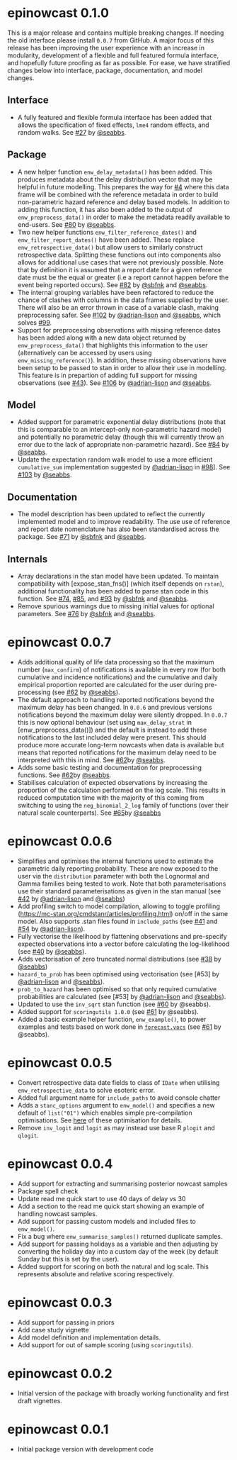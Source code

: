 # epinowcast 0.1.0

This is a major release and contains multiple breaking changes. If needing the old interface please install `0.0.7` from GitHub. A major focus of this release has been improving the user experience with an increase in modularity, development of a flexible and full featured formula interface, and hopefully future proofing as far as possible. For ease, we have stratified changes below into interface, package, documentation, and model changes.

## Interface

* A fully featured and flexible formula interface has been added that allows the specification of fixed effects, `lme4` random effects, and random walks. See [#27](https://github.com/epiforecasts/epinowcast/pull/27) by [@seabbs](https://github.com/seabbs).

## Package

* A new helper function `enw_delay_metadata()` has been added. This produces metadata about the delay distribution vector that may be helpful in future modelling. This prepares the way for [#4](https://github.com/epiforecasts/epinowcast/issues/4) where this data frame will be combined with the reference metadata in order to build non-parametric hazard reference and delay based models. In addition to adding this function, it has also been added to the output of `enw_preprocess_data()` in order to make the metadata readily available to end-users. See [#80](https://github.com/epiforecasts/epinowcast/pull/80) by [@seabbs](https://github.com/seabbs).
* Two new helper functions `enw_filter_reference_dates()` and `enw_filter_report_dates()` have been added. These replace `enw_retrospective_data()` but allow users to similarly construct retrospective data. Splitting these functions out into components also allows for additional use cases that were not previously possible. Note that by definition it is assumed that a report date for a given reference date must be the equal or greater (i.e a report cannot happen before the event being reported occurs). See [#82](https://github.com/epiforecasts/epinowcast/pull/82) by [@sbfnk](https://github.com/sbfnk) and [@seabbs](https://github.com/seabbs).
* The internal grouping variables have been refactored to reduce the chance of clashes with columns in the data frames supplied by the user. There will also be an error thrown in case of a variable clash, making preprocessing safer. See [#102](https://github.com/epiforecasts/epinowcast/pull/102) by [@adrian-lison](https://github.com/adrian-lison) and [@seabbs](https://github.com/seabbs), which solves [#99](https://github.com/epiforecasts/epinowcast/issues/99).
* Support for preprocessing observations with missing reference dates has been added along with a new data object returned by `enw_preprocess_data()` that highlights this information to the user (alternatively can be accessed by users using `enw_missing_reference()`). In addition, these missing observations have been setup to be passed to stan in order to allow their use in modelling. This feature is in prepartion of adding full support for missing observations (see [#43](https://github.com/epiforecasts/epinowcast/issues/43)). See 
[#106](https://github.com/epiforecasts/epinowcast/pull/106) by [@adrian-lison](https://github.com/adrian-lison) and [@seabbs](https://github.com/seabbs).

## Model

* Added support for parametric exponential delay distributions (note that this is comparable to an intercept-only non-parametric hazard model) and potentially no parametric delay (though this will currently throw an error due to the lack of appropriate non-parametric hazard). See [#84](https://github.com/epiforecasts/epinowcast/pull/84) by [@seabbs](https://github.com/seabbs).
* Update the expectation random walk model to use a more efficient `cumulative_sum` implementation suggested by [@adrian-lison](https://github.com/adrian-lison) in [#98](https://github.com/epiforecasts/epinowcast/issues/98)]. See [#103](https://github.com/epiforecasts/epinowcast/pull/103/) by [@seabbs](https://github.com/seabbs).

## Documentation

* The model description has been updated to reflect the currently implemented model and to improve readability. The use use of reference and report date nomenclature has also been standardised across the package. See [#71](https://github.com/epiforecasts/epinowcast/pull/71) by [@sbfnk](https://github.com/sbfnk) and [@seabbs](https://github.com/seabbs).

## Internals

* Array declarations in the stan model have been updated. To maintain compatibility with [expose_stan_fns()] (which itself depends on `rstan`), additional functionality has been added to parse stan code in this function. See [#74](https://github.com/epiforecasts/epinowcast/issues/74), [#85](https://github.com/epiforecasts/epinowcast/pull/85#issuecomment-1172010003), and [#93](https://github.com/epiforecasts/epinowcast/pull/93) by [@sbfnk](https://github.com/sbfnk) and [@seabbs](https://github.com/seabbs).
* Remove spurious warnings due to missing initial values for optional parameters. See [#76](https://github.com/epiforecasts/epinowcast/issues/75) by [@sbfnk](https://github.com/sbfnk) and [@seabbs](https://github.com/seabbs).


# epinowcast 0.0.7

* Adds additional quality of life data processing so that the maximum number (`max_confirm`) of notifications is available in every row (for both cumulative and incidence notifications) and the cumulative and daily empirical proportion reported are calculated for the user during pre-processing (see [#62](https://github.com/epiforecasts/epinowcast/pull/62) by [@seabbs](https://github.com/seabbs)). 
* The default approach to handling reported notifications beyond the maximum delay has been changed. In `0.0.6` and previous versions notifications beyond the maximum delay were silently dropped. In `0.0.7` this is now optional behaviour (set using `max_delay_strat` in [enw_preprocess_data()]) and the default is instead to add these notifications to the last included delay were present. This should produce more accurate long-term nowcasts when data is available but means that reported notifications for the maximum delay need to be interpreted with this in mind. See [#62](https://github.com/epiforecasts/epinowcast/pull/62)by [@seabbs](https://github.com/seabbs).
* Adds some basic testing and documentation for preprocessing functions. See [#62](https://github.com/epiforecasts/epinowcast/pull/62)by [@seabbs](https://github.com/seabbs).
* Stabilises calculation of expected observations by increasing the proportion of the calculation performed on the log scale. This results in reduced computation time with the majority of this coming from switching to using the `neg_binomial_2_log` family of functions (over their natural scale counterparts). See [#65](https://github.com/epiforecasts/epinowcast/pull/65)by [@seabbs](https://github.com/seabbs)

# epinowcast 0.0.6

* Simplifies and optimises the internal functions used to estimate the parametric daily reporting probability. These are now exposed to the user via the `distribution` parameter with both the Lognormal and Gamma families being tested to work. Note that both parameterisations use their standard parameterisations as given in the stan manual (see [#42](https://github.com/epiforecasts/epinowcast/pull/42) by [@adrian-lison](https://github.com/adrian-lison) and [@seabbs](https://github.com/seabbs))
* Add profiling switch to model compilation, allowing to toggle profiling (https://mc-stan.org/cmdstanr/articles/profiling.html) on/off in the same model. Also supports .stan files found in `include_paths` (see [#41](https://github.com/epiforecasts/epinowcast/pull/41) and [#54](https://github.com/epiforecasts/epinowcast/pull/54) by [@adrian-lison](https://github.com/adrian-lison)).
* Fully vectorise the likelihood by flattening observations and pre-specify expected observations into a vector before calculating the log-likelihood (see [#40](https://github.com/epiforecasts/epinowcast/pull/40) by [@seabbs](https://github.com/seabbs)).
* Adds vectorisation of zero truncated normal distributions (see [#38](https://github.com/epiforecasts/epinowcast/pull/38) by [@seabbs](https://github.com/seabbs))
* `hazard_to_prob` has been optimised using vectorisation (see [#53] by [@adrian-lison](https://github.com/adrian-lison) and [@seabbs](https://github.com/seabbs)).
* `prob_to_hazard` has been optimised so that only required cumulative probabilities are calculated (see [#53] by [@adrian-lison](https://github.com/adrian-lison) and [@seabbs](https://github.com/seabbs)).
* Updated to use  the `inv_sqrt` stan function (see [#60](https://github.com/epiforecasts/epinowcast/pull/60) by @seabbs).
* Added support for `scoringutils 1.0.0` (see [#61](https://github.com/epiforecasts/epinowcast/pull/61) by @seabbs). 
* Added a basic example helper function, `enw_example()`, to power examples and tests based on work done in [`forecast.vocs`](https://epiforecasts.io/forecast.vocs/) (see [#61](https://github.com/epiforecasts/epinowcast/pull/61) by @seabbs).

# epinowcast 0.0.5

* Convert retrospective data date fields to class of `IDate` when utilising `enw_retrospective_data` to solve esoteric error.
* Added full argument name for `include_paths` to avoid console chatter
* Adds a `stanc_options` argument to `enw_model()` and specifies a new default of `list("01")` which enables simple pre-compilation optimisations. See [here](https://blog.mc-stan.org/2022/02/15/release-of-cmdstan-2-29/) of these optimisation for details.
* Remove `inv_logit` and `logit` as may instead use base R `plogit` and `qlogit`.

# epinowcast 0.0.4

* Add support for extracting and summarising posterior nowcast samples
* Package spell check
* Update read me quick start to use 40 days of delay vs 30
* Add a section to the read me quick start showing an example of handling nowcast samples.
* Add support for passing custom models and included files to `enw_model()`.
* Fix a bug where `enw_summarise_samples()` returned duplicate samples.
* Add support for passing holidays as a variable and then adjusting by converting the holiday day into a custom day of the week (by default Sunday but this is set by the user).
* Added support for scoring on both the natural and log scale. This represents absolute and relative scoring respectively.

# epinowcast 0.0.3

* Add support for passing in priors
* Add case study vignette
* Add model definition and implementation details.
* Add support for out of sample scoring (using `scoringutils`).

# epinowcast 0.0.2

* Initial version of the package with broadly working functionality and first draft vignettes.

# epinowcast 0.0.1

* Initial package version with development code
